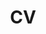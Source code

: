 ---
layout: archive
title: "CV"
permalink: /cv/
author_profile: true
redirect_from:
  - /files/Academic_CV.pdf
---